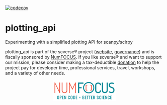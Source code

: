 [![codecov][codecov-badge]][codecov]

[codecov-badge]: https://codecov.io/github/scverse/plotting_api/graph/badge.svg?token=5M0TRA8YW6
[codecov]: https://codecov.io/github/scverse/plotting_api

# plotting_api

Experimenting with a simplified plotting API for scanpy/scirpy

[//]: # (numfocus-fiscal-sponsor-attribution)

plotting_api is part of the scverse® project ([website](https://scverse.org), [governance](https://scverse.org/about/roles)) and is fiscally sponsored by [NumFOCUS](https://numfocus.org/).
If you like scverse® and want to support our mission, please consider making a tax-deductible [donation](https://numfocus.org/donate-to-scverse) to help the project pay for developer time, professional services, travel, workshops, and a variety of other needs.

<div align="center">
<a href="https://numfocus.org/project/scverse">
  <img
    src="https://raw.githubusercontent.com/numfocus/templates/master/images/numfocus-logo.png"
    width="200"
  >
</a>
</div>
